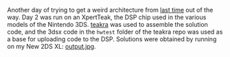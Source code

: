 Another day of trying to get a weird architecture from [last time](https://github.com/aspargas2/advent-of-code-2022/tree/main/day08-teak) out of the way. Day 2 was run on an XpertTeak, the DSP chip used in the various models of the Nintendo 3DS. [teakra](https://github.com/wwylele/teakra) was used to assemble the solution code, and the 3dsx code in the `hwtest` folder of the teakra repo was used as a base for uploading code to the DSP. Solutions were obtained by running on my New 2DS XL: [output.jpg](output.jpg).
